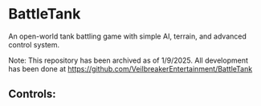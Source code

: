 # BattleTank
An open-world tank battling game with simple AI, terrain, and advanced control system.

Note: This repository has been archived as of 1/9/2025. All development has been done at https://github.com/VeilbreakerEntertainment/BattleTank

## Controls:
